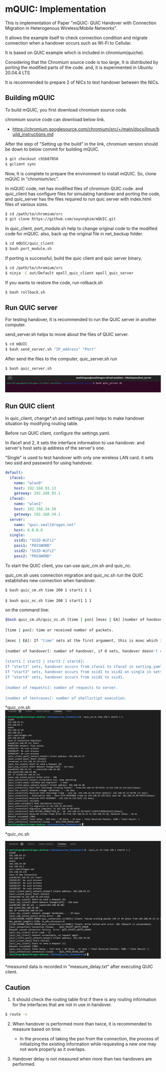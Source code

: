 # mQUIC: Implementation

This is implementation of Paper "mQUIC: QUIC Handover with Connection Migration in Heterogenous Wireless/Mobile Networks". 

It allows the example itself to check connection condition and migrate connection when a handover occurs such as Wi-Fi to Cellular.

It is based on QUIC example which is included in chromium(quiche).

Considering that the Chromium source code is too large, It is distributed by porting the modified parts of the code. and, it is experimented in Ubuntu 20.04.4 LTS

It is recommended to prepare 2 of NICs to test handover between the NICs.



## Building mQUIC

To build mQUIC, you first download chromium source code.

chromium source code can download below link.

- https://chromium.googlesource.com/chromium/src/+/main/docs/linux/build_instructions.md

After the step of "Setting up the build" in the link, chromium version should be down to below commit for building mQUIC.

```bash
$ git checkout c91b87056
$ gclient sync
```

Now, It is complete to prepare the environment to install mQUIC. So, clone mQUIC in "chromium/src".

In mQUIC code, net has modified files of chromium QUIC code. and quic_client has configure files for simulating handover and porting the code, and quic_server has the files required to run quic server with index.html files of various sizes.

```bash
$ cd /path/to/chromium/src
$ git clone https://github.com/soyongkim/mQUIC.git
```

In quic_client, port_module.sh help to change original code to the modified code for mQUIC. also, back up the original file in net_backup folder.

```bash
$ cd mQUIC/quic_client
$ bash port_module.sh
```

If porting is successful, build the quic client and quic server binary.

```bash
$ cd /path/to/chromium/src
$ ninja -C out/Default epoll_quic_client epoll_quic_server
```

If you wants to restore the code, run rollback.sh

```bash
$ bash rollback.sh
```



## Run QUIC server

For testing handover, It is recommended to run the QUIC server in another computer.

send_server.sh helps to move about the files of QUIC server.

```bash
$ cd mQUIC
$ bash send_server.sh "IP_address" "Port"
```

After send the files to the computer, quic_server.sh run

```bash
$ bash quic_server.sh
```

![image-20221123161828129](./.assets/image-20221123161828129.png)





## Run QUIC client

In quic_client, change*.sh and settings.yaml helps to make handover situation by modifying routing table.

Before run QUIC client, configure the settings.yaml.

In iface1 and 2, it sets the interface information to use handover. and server's host sets ip address of the server's one.

"Single" is used to test handover with only one wireless LAN card. it sets two ssid and password for using handover. 

```yaml
default:
  iface1:
    name: "wlan0"
    host: 192.168.93.13
    gateway: 192.168.93.1
  iface2:
    name: "wlan1"
    host: 192.168.34.50
    gateway: 192.168.34.1
  server:
    name: "quic.smalldragon.net"
    host: 0.0.0.0
  single:
    ssid1: "SSID-WiFi1"
    pass1: "PASSWORD"
    ssid2: "SSID-WiFi2"
    pass2: "PASSWORD"
```

To start the QUIC client, you can use quic_cm.sh and quic_nc.

quic_cm.sh uses connection migration and quic_nc.sh run the QUIC establishes new connection when handover.

```bash
$ bash quic_cm.sh time 200 1 start1 1 1

$ bash quic_nc.sh time 200 1 start1 1 1
```

on the command line:

```bash
$bash quic_cm.sh/quic_nc.sh [time | psn] [msec | EA] [number of handover] [start1 | start2 | start3 | start4] [number of requests] [number of testcases]

[time | psn]: time or received number of packets.

[msec | EA]: If "time" sets at the first argument, this is msec which is used to occur handover after the time. if "psn" sets at the first argument, this is EA which is used to occur handover after receiving the number of packets.

[number of handover]: number of handover, if 0 sets, handover doesn't occur.

[start1 | start2 | start3 | start4]: 
If "start1" sets, handover occurs from iface1 to iface2 in setting.yaml. If "start2" sets, handover occurs from iface2 to iface1.
If "start3" sets, handover occurs from ssid1 to ssid2 on single in setting.yaml.
If "start4" sets, handover occurs from ssid2 to ssid1.

[number of requests]: number of requests to server.

[number of testcases]: number of shellsctipt execution.
```

 *quic_cm.sh![image-20221128165309158](./.assets/image-20221128165309158.png)

*quic_nc.sh

![image-20221128165514428](./.assets/image-20221128165514428.png)

*measured data is recorded in "measure_delay.txt" after executing QUIC client.



## Caution

1. It should check the routing table first if there is any routing information for the interfaces that are not in use in handover.

```bash
$ route -n
```

2. When handover is performed more than twice, it is recommended to measure based on time.
   - In the process of taking the psn from the connection, the process of initializing the existing information while requesting a new one may not work properly as it overlaps.

3. Handover delay is not measured when more than two handovers are performed.
